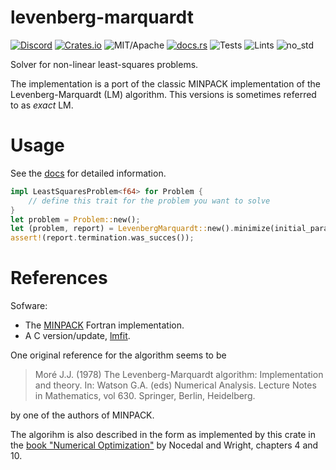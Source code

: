 # levenberg-marquardt

[![Discord][dci]][dcl] [![Crates.io][ci]][cl] ![MIT/Apache][li] [![docs.rs][di]][dl] ![Tests][btl] ![Lints][bll] ![no_std][bnl]

[ci]: https://img.shields.io/crates/v/levenberg-marquardt.svg
[cl]: https://crates.io/crates/levenberg-marquardt/

[li]: https://img.shields.io/crates/l/specs.svg?maxAge=2592000

[di]: https://docs.rs/levenberg-marquardt/badge.svg
[dl]: https://docs.rs/levenberg-marquardt/

[dci]: https://img.shields.io/discord/550706294311485440.svg?logo=discord&colorB=7289DA
[dcl]: https://discord.gg/d32jaam

[btl]: https://github.com/rust-cv/levenberg-marquardt/workflows/unit%20tests/badge.svg
[bll]: https://github.com/rust-cv/levenberg-marquardt/workflows/lints/badge.svg
[bnl]: https://github.com/rust-cv/levenberg-marquardt/workflows/no-std/badge.svg

Solver for non-linear least-squares problems.

The implementation is a port of the classic MINPACK implementation of the
Levenberg-Marquardt (LM) algorithm. This versions is sometimes referred to as _exact_ LM.

# Usage

See the [docs](https://docs.rs/levenberg-marquardt/) for detailed information.

```rust
impl LeastSquaresProblem<f64> for Problem {
    // define this trait for the problem you want to solve
}
let problem = Problem::new();
let (problem, report) = LevenbergMarquardt::new().minimize(initial_params, problem);
assert!(report.termination.was_succes());
```

# References

Sofware:

- The [MINPACK](https://www.netlib.org/minpack/) Fortran implementation.
- A C version/update, [lmfit](https://jugit.fz-juelich.de/mlz/lmfit).

One original reference for the algorithm seems to be

> Moré J.J. (1978) The Levenberg-Marquardt algorithm: Implementation and theory. In: Watson G.A. (eds) Numerical Analysis. Lecture Notes in Mathematics, vol 630. Springer, Berlin, Heidelberg.

by one of the authors of MINPACK.

The algorihm is also described in the form as
implemented by this crate in the [book "Numerical Optimization"](https://link.springer.com/book/10.1007%2F978-0-387-40065-5) by Nocedal and Wright, chapters 4 and 10.